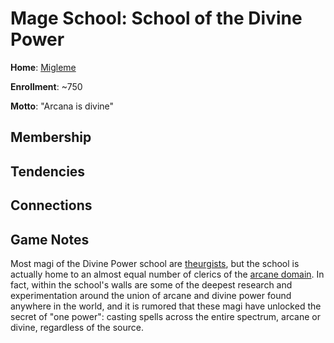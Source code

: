 # Mage School: School of the Divine Power
**Home**: [Migleme](/Cities/Migleme.md)

**Enrollment**: ~750

**Motto**: "Arcana is divine"

## Membership

## Tendencies

## Connections

## Game Notes
Most magi of the Divine Power school are [theurgists](/Classes/Wizard/Theurgy.md), but the school is actually home to an almost equal number of clerics of the [arcane domain](/Classes/Cleric/Arcane.md). In fact, within the school's walls are some of the deepest research and experimentation around the union of arcane and divine power found anywhere in the world, and it is rumored that these magi have unlocked the secret of "one power": casting spells across the entire spectrum, arcane or divine, regardless of the source.
